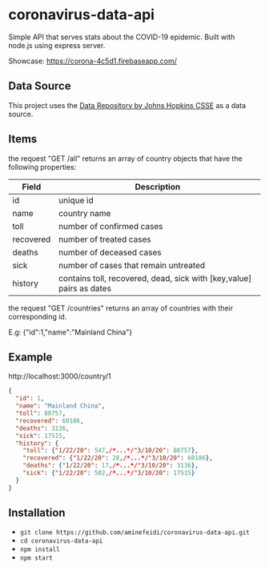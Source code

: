 # coronavirus-data-api
Simple API that serves stats about the COVID-19 epidemic. Built with node.js using express server.

Showcase: https://corona-4c5d1.firebaseapp.com/

## Data Source

This project uses the [Data Repository by Johns Hopkins CSSE](https://github.com/CSSEGISandData/COVID-19) as a data source.

## Items

the request "GET /all" returns an array of country objects that have the following properties:

Field | Description
------|------------
id | unique id
name | country name
toll | number of confirmed cases
recovered | number of treated cases
deaths | number of deceased cases
sick | number of cases that remain untreated
history | contains toll, recovered, dead, sick with [key,value] pairs as dates

the request "GET /countries" returns an array of countries with their corresponding id.

E.g: {"id":1,"name":"Mainland China"}

## Example

http://localhost:3000/country/1

```json
{
  "id": 1,
  "name": "Mainland China",
  "toll": 80757,
  "recovered": 60106,
  "deaths": 3136,
  "sick": 17515,
  "history": {
    "toll": {"1/22/20": 547,/*...*/"3/10/20": 80757},
    "recovered": {"1/22/20": 28,/*...*/"3/10/20": 60106},
    "deaths": {"1/22/20": 17,/*...*/"3/10/20": 3136},
    "sick": {"1/22/20": 502,/*...*/"3/10/20": 17515}
  }
}
```

## Installation

* `git clone https://github.com/aminefeidi/coronavirus-data-api.git`
* `cd coronavirus-data-api`
* `npm install`
* `npm start`
